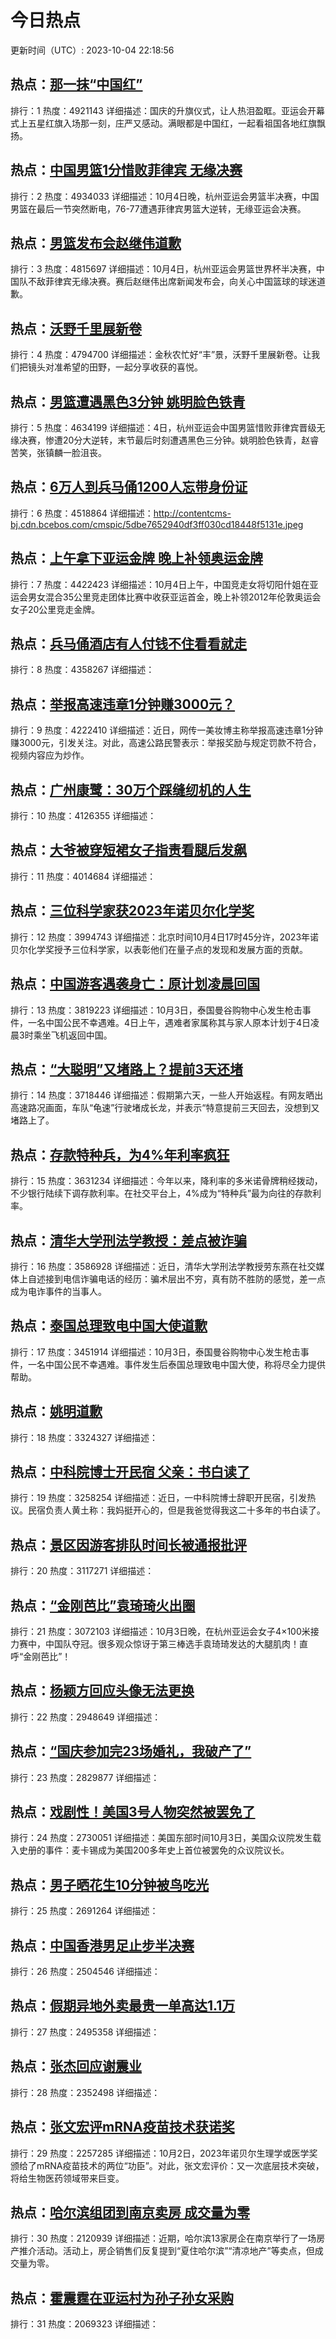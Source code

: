 # 今日热点

更新时间（UTC）: 2023-10-04 22:18:56

## 热点：[那一抹“中国红”](https://cn.bing.com/search?q=那一抹“中国红”)
排行：1
热度：4921143
详细描述：国庆的升旗仪式，让人热泪盈眶。亚运会开幕式上五星红旗入场那一刻，庄严又感动。满眼都是中国红，一起看祖国各地红旗飘扬。

## 热点：[中国男篮1分惜败菲律宾 无缘决赛](https://cn.bing.com/search?q=中国男篮1分惜败菲律宾无缘决赛)
排行：2
热度：4934033
详细描述：10月4日晚，杭州亚运会男篮半决赛，中国男篮在最后一节突然断电，76-77遭遇菲律宾男篮大逆转，无缘亚运会决赛。

## 热点：[男篮发布会赵继伟道歉](https://cn.bing.com/search?q=男篮发布会赵继伟道歉)
排行：3
热度：4815697
详细描述：10月4日，杭州亚运会男篮世界杯半决赛，中国队不敌菲律宾无缘决赛。赛后赵继伟出席新闻发布会，向关心中国篮球的球迷道歉。

## 热点：[沃野千里展新卷](https://cn.bing.com/search?q=沃野千里展新卷)
排行：4
热度：4794700
详细描述：金秋农忙好“丰”景，沃野千里展新卷。让我们把镜头对准希望的田野，一起分享收获的喜悦。

## 热点：[男篮遭遇黑色3分钟 姚明脸色铁青](https://cn.bing.com/search?q=男篮遭遇黑色3分钟姚明脸色铁青)
排行：5
热度：4634199
详细描述：4日，杭州亚运会中国男篮惜败菲律宾晋级无缘决赛，惨遭20分大逆转，末节最后时刻遭遇黑色三分钟。姚明脸色铁青，赵睿苦笑，张镇麟一脸沮丧。

## 热点：[6万人到兵马俑1200人忘带身份证](https://cn.bing.com/search?q=6万人到兵马俑1200人忘带身份证)
排行：6
热度：4518864
详细描述：http://contentcms-bj.cdn.bcebos.com/cmspic/5dbe7652940df3ff030cd18448f5131e.jpeg

## 热点：[上午拿下亚运金牌 晚上补领奥运金牌](https://cn.bing.com/search?q=上午拿下亚运金牌晚上补领奥运金牌)
排行：7
热度：4422423
详细描述：10月4日上午，中国竞走女将切阳什姐在亚运会男女混合35公里竞走团体比赛中收获亚运首金，晚上补领2012年伦敦奥运会女子20公里竞走金牌。

## 热点：[兵马俑酒店有人付钱不住看看就走](https://cn.bing.com/search?q=兵马俑酒店有人付钱不住看看就走)
排行：8
热度：4358267
详细描述：

## 热点：[举报高速违章1分钟赚3000元？](https://cn.bing.com/search?q=举报高速违章1分钟赚3000元？)
排行：9
热度：4222410
详细描述：近日，网传一美妆博主称举报高速违章1分钟赚3000元，引发关注。对此，高速公路民警表示：举报奖励与规定罚款不符合，视频内容应为炒作。

## 热点：[广州康鹭：30万个踩缝纫机的人生](https://cn.bing.com/search?q=广州康鹭：30万个踩缝纫机的人生)
排行：10
热度：4126355
详细描述：

## 热点：[大爷被穿短裙女子指责看腿后发飙](https://cn.bing.com/search?q=大爷被穿短裙女子指责看腿后发飙)
排行：11
热度：4014684
详细描述：

## 热点：[三位科学家获2023年诺贝尔化学奖](https://cn.bing.com/search?q=三位科学家获2023年诺贝尔化学奖)
排行：12
热度：3994743
详细描述：北京时间10月4日17时45分许，2023年诺贝尔化学奖授予三位科学家，以表彰他们在量子点的发现和发展方面的贡献。

## 热点：[中国游客遇袭身亡：原计划凌晨回国](https://cn.bing.com/search?q=中国游客遇袭身亡：原计划凌晨回国)
排行：13
热度：3819223
详细描述：10月3日，泰国曼谷购物中心发生枪击事件，一名中国公民不幸遇难。4日上午，遇难者家属称其与家人原本计划于4日凌晨3时乘坐飞机返回中国。

## 热点：[“大聪明”又堵路上？提前3天还堵](https://cn.bing.com/search?q=“大聪明”又堵路上？提前3天还堵)
排行：14
热度：3718446
详细描述：假期第六天，一些人开始返程。有网友晒出高速路况画面，车队“龟速”行驶堵成长龙，并表示“特意提前三天回去，没想到又堵路上了。

## 热点：[存款特种兵，为4%年利率疯狂](https://cn.bing.com/search?q=存款特种兵，为4%年利率疯狂)
排行：15
热度：3631234
详细描述：今年以来，降利率的多米诺骨牌稍经拨动，不少银行陆续下调存款利率。在社交平台上，4%成为“特种兵”最为向往的存款利率。

## 热点：[清华大学刑法学教授：差点被诈骗](https://cn.bing.com/search?q=清华大学刑法学教授：差点被诈骗)
排行：16
热度：3586928
详细描述：近日，清华大学刑法学教授劳东燕在社交媒体上自述接到电信诈骗电话的经历：骗术层出不穷，真有防不胜防的感觉，差一点成为电诈事件的当事人。

## 热点：[泰国总理致电中国大使道歉](https://cn.bing.com/search?q=泰国总理致电中国大使道歉)
排行：17
热度：3451914
详细描述：10月3日，泰国曼谷购物中心发生枪击事件，一名中国公民不幸遇难。事件发生后泰国总理致电中国大使，称将尽全力提供帮助。

## 热点：[姚明道歉](https://cn.bing.com/search?q=姚明道歉)
排行：18
热度：3324327
详细描述：

## 热点：[中科院博士开民宿 父亲：书白读了](https://cn.bing.com/search?q=中科院博士开民宿父亲：书白读了)
排行：19
热度：3258254
详细描述：近日，一中科院博士辞职开民宿，引发热议。民宿负责人黄土称：我妈挺开心的，但是我爸觉得我这二十多年的书白读了。

## 热点：[景区因游客排队时间长被通报批评](https://cn.bing.com/search?q=景区因游客排队时间长被通报批评)
排行：20
热度：3117271
详细描述：

## 热点：[“金刚芭比”袁琦琦火出圈](https://cn.bing.com/search?q=“金刚芭比”袁琦琦火出圈)
排行：21
热度：3072103
详细描述：10月3日晚，在杭州亚运会女子4×100米接力赛中，中国队夺冠。很多观众惊讶于第三棒选手袁琦琦发达的大腿肌肉！直呼“金刚芭比”！

## 热点：[杨颖方回应头像无法更换](https://cn.bing.com/search?q=杨颖方回应头像无法更换)
排行：22
热度：2948649
详细描述：

## 热点：[“国庆参加完23场婚礼，我破产了”](https://cn.bing.com/search?q=“国庆参加完23场婚礼，我破产了”)
排行：23
热度：2829877
详细描述：

## 热点：[戏剧性！美国3号人物突然被罢免了](https://cn.bing.com/search?q=戏剧性！美国3号人物突然被罢免了)
排行：24
热度：2730051
详细描述：美国东部时间10月3日，美国众议院发生载入史册的事件：麦卡锡成为美国200多年史上首位被罢免的众议院议长。

## 热点：[男子晒花生10分钟被鸟吃光](https://cn.bing.com/search?q=男子晒花生10分钟被鸟吃光)
排行：25
热度：2691264
详细描述：

## 热点：[中国香港男足止步半决赛](https://cn.bing.com/search?q=中国香港男足止步半决赛)
排行：26
热度：2504546
详细描述：

## 热点：[假期异地外卖最贵一单高达1.1万](https://cn.bing.com/search?q=假期异地外卖最贵一单高达1.1万)
排行：27
热度：2495358
详细描述：

## 热点：[张杰回应谢震业](https://cn.bing.com/search?q=张杰回应谢震业)
排行：28
热度：2352498
详细描述：

## 热点：[张文宏评mRNA疫苗技术获诺奖](https://cn.bing.com/search?q=张文宏评mRNA疫苗技术获诺奖)
排行：29
热度：2257285
详细描述：10月2日，2023年诺贝尔生理学或医学奖颁给了mRNA疫苗技术的两位“功臣”。对此，张文宏评价：又一次底层技术突破，将给生物医药领域带来巨变。

## 热点：[哈尔滨组团到南京卖房 成交量为零](https://cn.bing.com/search?q=哈尔滨组团到南京卖房成交量为零)
排行：30
热度：2120939
详细描述：近期，哈尔滨13家房企在南京举行了一场房产推介活动。活动上，房企销售们反复提到“夏住哈尔滨”“清凉地产”等卖点，但成交量为零。

## 热点：[霍震霆在亚运村为孙子孙女采购](https://cn.bing.com/search?q=霍震霆在亚运村为孙子孙女采购)
排行：31
热度：2069323
详细描述：

